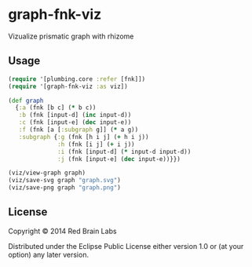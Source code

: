 # graph-fnk-viz

Vizualize prismatic graph with rhizome

## Usage

```clojure
(require '[plumbing.core :refer [fnk]])
(require '[graph-fnk-viz :as viz])

(def graph
  {:a (fnk [b c] (* b c))
   :b (fnk [input-d] (inc input-d))
   :c (fnk [input-e] (dec input-e))
   :f (fnk [a [:subgraph g]] (* a g))
   :subgraph {:g (fnk [h i j] (+ h i j))
              :h (fnk [i j] (+ i j))
              :i (fnk [input-d] (* input-d input-d))
              :j (fnk [input-e] (dec input-e))}})

(viz/view-graph graph)
(viz/save-svg graph "graph.svg")
(viz/save-png graph "graph.png")
```

## License

Copyright © 2014 Red Brain Labs

Distributed under the Eclipse Public License either version 1.0 or (at
your option) any later version.
